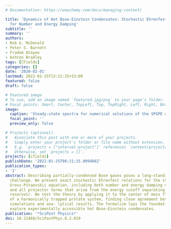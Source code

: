 ```yaml
---
# Documentation: https://wowchemy.com/docs/managing-content/

title: 'Dynamics of Hot Bose-Einstein Condensates: Stochastic Ehrenfest Relations
  for Number and Energy Damping'
subtitle: ''
summary: ''
authors:
- Rob G. McDonald
- Peter S. Barnett
- Fradom Atayee
- Ashton Bradley
tags: [CFields]
categories: []
date: '2020-02-01'
lastmod: 2022-01-25T13:21:25+13:00
featured: false
draft: false

# Featured image
# To use, add an image named `featured.jpg/png` to your page's folder.
# Focal points: Smart, Center, TopLeft, Top, TopRight, Left, Right, BottomLeft, Bottom, BottomRight.
image:
  caption: 'Steady-state spectra for numerical solutions of the SPGPE and the analytic solutions'
  focal_point: ''
  preview_only: false

# Projects (optional).
#   Associate this post with one or more of your projects.
#   Simply enter your project's folder or file name without extension.
#   E.g. `projects = ["internal-project"]` references `content/project/deep-learning/index.md`.
#   Otherwise, set `projects = []`.
projects: [cfields]
publishDate: '2022-01-25T00:21:25.009408Z'
publication_types:
- '2'
abstract: Describing partially-condensed Bose gases poses a long-standing theoretical
  challenge. We present exact stochastic Ehrenfest relations for the stochastic projected
  Gross-Pitaevskii equation, including both number and energy damping mechanisms,
  and all projector terms that arise from the energy cutoff separating system from
  reservoir. We test the theory by applying it to the center of mass fluctuations
  of a harmonically trapped prolate system, finding close agreement between c-field
  simulations and ana- lytical results. The formalism lays the foundation to analytically
  explore experimentally accessible hot Bose-Einstein condensates.
publication: '*SciPost Physics*'
doi: 10.21468/SciPostPhys.8.2.029
---
```

